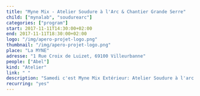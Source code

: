 ```yaml
---
title: "Myne Mix - Atelier Soudure à l'Arc & Chantier Grande Serre"
child: ["mynalab", "soudurearc"]
categories: ["program"]
start: 2017-11-11T14:30:00+02:00
end: 2017-11-11T18:30:00+02:00
logo: "/img/apero-projet-logo.png"
thumbnail: "/img/apero-projet-logo.png"
place: "La MYNE"
adresse: "1 Rue Croix de Luizet, 69100 Villeurbanne"
people: ["Abel"]
kind: "Atelier"
link: " "
description: "Samedi c'est Myne Mix Extérieur: Atelier Soudure à l'arc avec Abel, qui permettra de monter la structure de la grande serre pour mettre au chaud les plantations! On finalise la serre dimanche si besoin (ou si pluie samedi)"
recurring: "yes"
---
```

